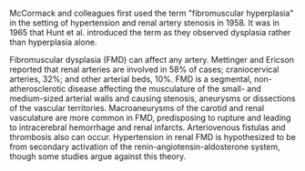McCormack and colleagues first used the term "fibromuscular hyperplasia" in the setting of hypertension and renal artery stenosis in 1958. It was in 1965 that Hunt et al. introduced the term as they observed dysplasia rather than hyperplasia alone.

Fibromuscular dysplasia (FMD) can affect any artery. Mettinger and Ericson reported that renal arteries are involved in 58% of cases; craniocervical arteries, 32%; and other arterial beds, 10%. FMD is a segmental, non-atherosclerotic disease affecting the musculature of the small- and medium-sized arterial walls and causing stenosis, aneurysms or dissections of the vascular territories. Macroaneurysms of the carotid and renal vasculature are more common in FMD, predisposing to rupture and leading to intracerebral hemorrhage and renal infarcts. Arteriovenous fistulas and thrombosis also can occur. Hypertension in renal FMD is hypothesized to be from secondary activation of the renin-angiotensin-aldosterone system, though some studies argue against this theory.